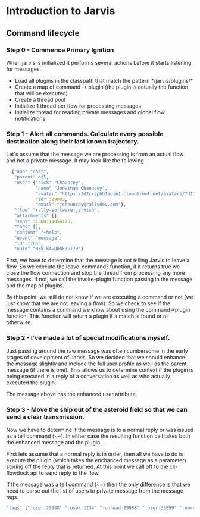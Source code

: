 # Introduction to Jarvis

## Command lifecycle

### Step 0 - Commence Primary Ignition
When jarvis is initialized it performs several actions before it starts listening for messages.

* Load all plugins in the classpath that match the pattern \*/jarvis/plugins/\*
* Create a map of command -> plugin (the plugin is actually the function that will be executed)
* Create a thread pool
* Initialize 1 thread per flow for processing messages
* Initialize thread for reading private messages and global flow notifications

### Step 1 - Alert all commands. Calculate every possible destination along their last known trajectory.
Let's assume that the message we are processing is from an actual flow and not a private message. It may look like the 
following - 

```clojure
  {"app" "chat",
   "parent" nil,
   "user" {"nick" "Chauncey",
           "name" "Jonathan Chauncey",
           "avatar" "https://d2cxspbh1aoie1.cloudfront.net/avatars/7d17d1f0d22a0f9fff783f0d92a7ab13/",
           "id" :29983,
           "email" "jchauncey@rallydev.com"},
   "flow" "rally-software:jarvish",
   "attachments" [],
   "sent" :1368111056178,
   "tags" [],
   "content" "~help",
   "event" "message",
   "id" 12655,
   "uuid" "83kTk4vQbNk3uI7v"}
```

First, we have to determine that the message is not telling Jarvis to leave a flow. So we execute the leave-command? 
function, if it returns true we close the flow connection and stop the thread from processing any more messages. If not,
we call the invoke-plugin function passing in the message and the map of plugins.

By this point, we still do not know if we are executing a command or not (we just know that we are not leaving a flow).
So we check to see if the message contains a command we know about using the command->plugin function. This function will
return a plugin if a match is found or nil otherwise. 

### Step 2 -  I've made a lot of special modifications myself.
Just passing around the raw message was often cumbersome in the early stages of development of Jarvis. So we decided that
we should enhance the message slightly and include the full user profile as well as the parent message (if there is one).
This allows us to determine context if the plugin is being executed in a reply of a conversation as well as who actually
executed the plugin.

The message above has the enhanced user attribute.

### Step 3 - Move the ship out of the asteroid field so that we can send a clear transmission.
Now we have to determine if the message is to a normal reply or was issued as a tell command (~~). In either case the resulting
function call takes both the enhanced message and the plugin. 

First lets assume that a normal reply is in order, then all we have to do is execute the plugin (which takes the enchanced 
message as a parameter) storing off the reply that is returned. At this point we call off to the clj-flowdock api to send 
reply to the flow.

If the message was a tell command (~~) then the only difference is that we need to parse out the list of users to private
message from the message tags.

```clojure
"tags" [":user:29988" ":user:1234" ":unread:29988" ":user:35899" ":unread:35899"],
```





